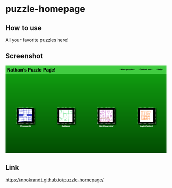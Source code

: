 # puzzle-homepage

## How to use

All your favorite puzzles here!

## Screenshot

![the main page of the site](./assets/Screenshot%202023-06-09%20at%2015-10-50%20Puzzle%20Homepage.png)

## Link

 https://npokrandt.github.io/puzzle-homepage/
